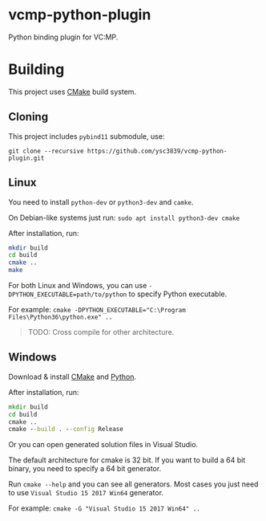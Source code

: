 # vcmp-python-plugin
Python binding plugin for VC:MP.

# Building
This project uses [CMake](https://cmake.org/) build system.

## Cloning
This project includes `pybind11` submodule, use:

`git clone --recursive https://github.com/ysc3839/vcmp-python-plugin.git`

## Linux
You need to install `python-dev` or `python3-dev` and `camke`.

On Debian-like systems just run:
`sudo apt install python3-dev cmake`

After installation, run:
```sh
mkdir build
cd build
cmake ..
make
```

For both Linux and Windows, you can use `-DPYTHON_EXECUTABLE=path/to/python` to specify Python executable.

For example: `cmake -DPYTHON_EXECUTABLE="C:\Program Files\Python36\python.exe" ..`

> TODO: Cross compile for other architecture.

## Windows
Download & install [CMake](https://cmake.org/download/) and [Python](https://www.python.org/downloads/).

After installation, run:
```cmd
mkdir build
cd build
cmake ..
cmake --build . --config Release
```
Or you can open generated solution files in Visual Studio.

The default architecture for cmake is 32 bit. If you want to build a 64 bit binary, you need to specify a 64 bit generator.

Run `cmake --help` and you can see all generators. Most cases you just need to use `Visual Studio 15 2017 Win64` generator.

For example: `cmake -G "Visual Studio 15 2017 Win64" ..`
